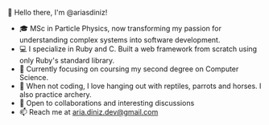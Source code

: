 👋 Hello there, I'm @ariasdiniz!

- 🎓 MSc in Particle Physics, now transforming my passion for understanding complex systems into software development.
- 💻 I specialize in Ruby and C. Built a web framework from scratch using only Ruby's standard library.
- 🌱 Currently focusing on coursing my second degree on Computer Science.
- 🐾 When not coding, I love hanging out with reptiles, parrots and horses. I also practice archery.
- 🤝 Open to collaborations and interesting discussions
- 📫 Reach me at aria.diniz.dev@gmail.com

